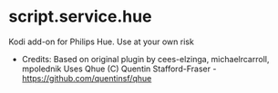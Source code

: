 # script.service.hue
Kodi add-on for Philips Hue. Use at your own risk

 - Credits:
Based on original plugin by cees-elzinga, michaelrcarroll, mpolednik
Uses Qhue (C) Quentin Stafford-Fraser - https://github.com/quentinsf/qhue

 
